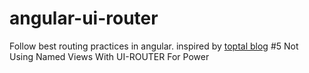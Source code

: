 # angular-ui-router

Follow best routing practices in angular.
inspired by [toptal blog](http://www.toptal.com/angular-js/top-18-most-common-angularjs-developer-mistakes)
#5 Not Using Named Views With UI-ROUTER For Power
